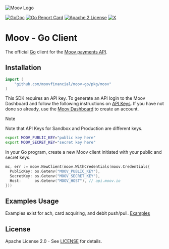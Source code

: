 ![Moov Logo](https://github.com/moovfinancial/moov-go/assets/120951/3632d9ea-0c64-40e5-8f9e-b13b28b5e197)

[![GoDoc](https://godoc.org/github.com/moovfinancial/moovgo?status.svg)](https://godoc./github.com/moovfinancial/moov-go)
[![Go Report Card](https://goreportcard.com/badge/github.com/moovfinancial/moov-go)](https://goreportcard.com/report/github.com/moovfinancial/moov-go)
[![Apache 2 License](https://img.shields.io/badge/license-Apache2-blue.svg)](https://raw.githubusercontent.com/moovfinancial/moov-go/master/LICENSE)
[![X](https://img.shields.io/twitter/follow/moov?style=social)](https://twitter.com/moov?lang=en)


# Moov - Go Client
The official [Go](http://golang.org) client for the [Moov payments API](https://docs.moov.io/api/). 

## Installation

```go
import (
	"github.com/moovfinancial/moov-go/pkg/moov"
)
```

This SDK requires an API key. To generate an API login to the Moov Dashboard and follow the following instructions on [API Keys](https://docs.moov.io/guides/get-started/api-keys/). If you have not done so already, use the [Moov Dashboard](https://dashboard.moov.io/signup) to create an account. 

> [!NOTE]  
> Note that API Keys for Sandbox and Production are different keys. 

```bash 
export MOOV_PUBLIC_KEY="public key here"
export MOOV_SECRET_KEY="secret key here"
```

In your Go program, create a new Moov client initiated with your public and secret keys.

```go
mc, err := moov.NewClient(moov.WithCredentials(moov.Credentials{
  PublicKey: os.Getenv("MOOV_PUBLIC_KEY"),
  SecretKey: os.Getenv("MOOV_SECRET_KEY"),
  Host:      os.Getenv("MOOV_HOST"), // api.moov.io
}))
```

## Examples Usage

Examples exist for ach, card acquiring, and debit push/pull. 
[Examples](./examples/README.md)

## License

Apache License 2.0 - See [LICENSE](LICENSE) for details.
